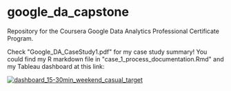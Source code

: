 # google_da_capstone
Repository for the Coursera Google Data Analytics Professional Certificate Program.

Check "Google_DA_CaseStudy1.pdf" for my case study summary!
You could find my R markdown file in "case_1_process_documentation.Rmd" and my Tableau dashboard at this link: 

<div class='tableauPlaceholder' id='viz1723023679384' style='position: relative'><noscript><a href='#'><img alt='dashboard_15-30min_weekend_casual_target ' src='https:&#47;&#47;public.tableau.com&#47;static&#47;images&#47;Go&#47;GoogleDataAnalyticsCyclisticCaseStudy1&#47;dashboard_15-30min_weekend_casual_target&#47;1_rss.png' style='border: none' /></a></noscript><object class='tableauViz'  style='display:none;'><param name='host_url' value='https%3A%2F%2Fpublic.tableau.com%2F' /> <param name='embed_code_version' value='3' /> <param name='site_root' value='' /><param name='name' value='GoogleDataAnalyticsCyclisticCaseStudy1&#47;dashboard_15-30min_weekend_casual_target' /><param name='tabs' value='no' /><param name='toolbar' value='yes' /><param name='static_image' value='https:&#47;&#47;public.tableau.com&#47;static&#47;images&#47;Go&#47;GoogleDataAnalyticsCyclisticCaseStudy1&#47;dashboard_15-30min_weekend_casual_target&#47;1.png' /> <param name='animate_transition' value='yes' /><param name='display_static_image' value='yes' /><param name='display_spinner' value='yes' /><param name='display_overlay' value='yes' /><param name='display_count' value='yes' /><param name='language' value='en-US' /></object></div>                <script type='text/javascript'>                    var divElement = document.getElementById('viz1723023679384');                    var vizElement = divElement.getElementsByTagName('object')[0];                    if ( divElement.offsetWidth > 800 ) { vizElement.style.minWidth='420px';vizElement.style.maxWidth='650px';vizElement.style.width='100%';vizElement.style.minHeight='587px';vizElement.style.maxHeight='887px';vizElement.style.height=(divElement.offsetWidth*0.75)+'px';} else if ( divElement.offsetWidth > 500 ) { vizElement.style.minWidth='420px';vizElement.style.maxWidth='650px';vizElement.style.width='100%';vizElement.style.minHeight='587px';vizElement.style.maxHeight='887px';vizElement.style.height=(divElement.offsetWidth*0.75)+'px';} else { vizElement.style.width='100%';vizElement.style.height='1277px';}                     var scriptElement = document.createElement('script');                    scriptElement.src = 'https://public.tableau.com/javascripts/api/viz_v1.js';                    vizElement.parentNode.insertBefore(scriptElement, vizElement);                </script>
